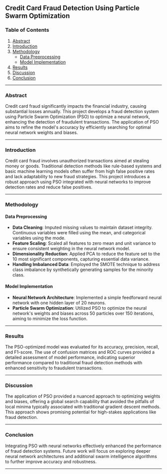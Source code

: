 ## Credit Card Fraud Detection Using Particle Swarm Optimization

### Table of Contents
1. [Abstract](#Abstract)
2. [Introduction](#Introduction)
3. [Methodology](#Methodology)
   - [Data Preprocessing](#Data-Preprocessing)
   - [Model Implementation](#Model-Implementation)
4. [Results](#Results)
5. [Discussion](#Discussion)
6. [Conclusion](#Conclusion)

---

### Abstract
Credit card fraud significantly impacts the financial industry, causing substantial losses annually. This project develops a fraud detection system using Particle Swarm Optimization (PSO) to optimize a neural network, enhancing the detection of fraudulent transactions. The application of PSO aims to refine the model's accuracy by efficiently searching for optimal neural network weights and biases.

---

### Introduction
Credit card fraud involves unauthorized transactions aimed at stealing money or goods. Traditional detection methods like rule-based systems and basic machine learning models often suffer from high false positive rates and lack adaptability to new fraud strategies. This project introduces a robust approach using PSO integrated with neural networks to improve detection rates and reduce false positives.

---

### Methodology

#### Data Preprocessing
- **Data Cleaning**: Imputed missing values to maintain dataset integrity. Continuous variables were filled using the mean, and categorical variables using the mode.
- **Feature Scaling**: Scaled all features to zero mean and unit variance to ensure consistent weighting in the neural network model.
- **Dimensionality Reduction**: Applied PCA to reduce the feature set to the 10 most significant components, capturing essential data variance.
- **Handling Imbalanced Data**: Employed the SMOTE technique to address class imbalance by synthetically generating samples for the minority class.

#### Model Implementation
- **Neural Network Architecture**: Implemented a simple feedforward neural network with one hidden layer of 20 neurons.
- **Particle Swarm Optimization**: Utilized PSO to optimize the neural network's weights and biases across 50 particles over 150 iterations, aiming to minimize the loss function.

---

### Results
The PSO-optimized model was evaluated for its accuracy, precision, recall, and F1-score. The use of confusion matrices and ROC curves provided a detailed assessment of model performance, indicating superior performance compared to traditional fraud detection methods with enhanced sensitivity to fraudulent transactions.

---

### Discussion
The application of PSO provided a nuanced approach to optimizing weights and biases, offering a global search capability that avoided the pitfalls of local minima typically associated with traditional gradient descent methods. This approach shows promising potential for high-stakes applications like fraud detection.

---

### Conclusion
Integrating PSO with neural networks effectively enhanced the performance of fraud detection systems. Future work will focus on exploring deeper neural network architectures and additional swarm intelligence algorithms to further improve accuracy and robustness.

---